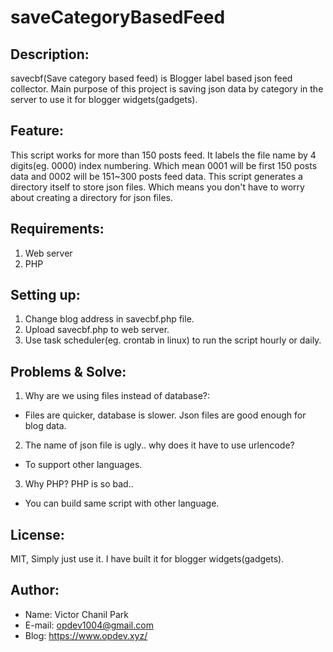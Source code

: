 # saveCategoryBasedFeed

## Description:
savecbf(Save category based feed) is Blogger label based json feed collector.
Main purpose of this project is saving json data by category in the server to use it for blogger widgets(gadgets).

## Feature:
This script works for more than 150 posts feed. It labels the file name by 4 digits(eg. 0000) index numbering. Which mean 0001 will be first 150 posts data and 0002 will be 151~300 posts feed data. This script generates a directory itself to store json files. Which means you don't have to worry about creating a directory for json files.

## Requirements:
1. Web server
2. PHP

## Setting up:
1. Change blog address in savecbf.php file.
2. Upload savecbf.php to web server.
3. Use task scheduler(eg. crontab in linux) to run the script hourly or daily.

## Problems & Solve:
1. Why are we using files instead of database?:
  * Files are quicker, database is slower. Json files are good enough for blog data.
2. The name of json file is ugly.. why does it have to use urlencode?
  * To support other languages.
3. Why PHP? PHP is so bad..
  * You can build same script with other language.

## License:
MIT, Simply just use it. I have built it for blogger widgets(gadgets).

## Author:
* Name: Victor Chanil Park
* E-mail: opdev1004@gmail.com
* Blog: https://www.opdev.xyz/


